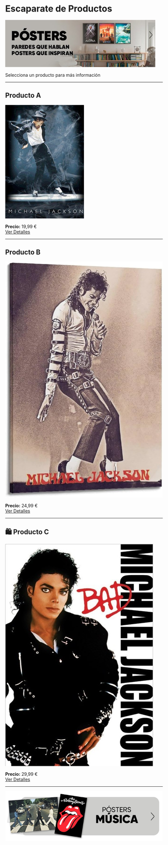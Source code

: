 # Escaparate de Productos

![Banner](img/banner.jpeg)

Selecciona un producto para más información

---

## Producto A

![Producto A](img/Poster1.jpg)

**Precio:** 19,99 €  
[Ver Detalles](detalles.html?poster=Poster1&nombre=Producto%20A&precio=19.99)

---

## Producto B

![Producto B](img/Poster2.jpg)

**Precio:** 24,99 €  
[Ver Detalles](detalles.html?poster=Poster2&nombre=Producto%20B&precio=24.99)

---

## 🛍 Producto C

![Producto C](img/Poster3.jpg)

**Precio:** 29,99 €  
[Ver Detalles](detalles.html?poster=Poster3&nombre=Producto%20C&precio=29.99)

---

![Footer](img/footer.webp)

